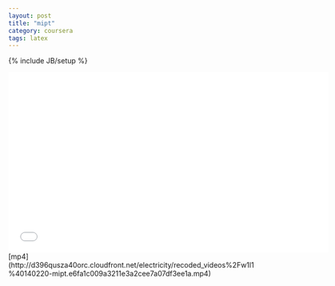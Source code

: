```yaml
---
layout: post
title: "mipt"
category: coursera
tags: latex 
---
```

{% include JB/setup %}


<div class="embed-container">
   <iframe
	src="//www.youtube.com/embed/e7_xpDbYgXs"
	width="640" height="360" 
    frameborder="0">&nbsp;</iframe>
</div>
[mp4](http://d396qusza40orc.cloudfront.net/electricity/recoded_videos%2Fw1l1%40140220-mipt.e6fa1c009a3211e3a2cee7a07df3ee1a.mp4)
